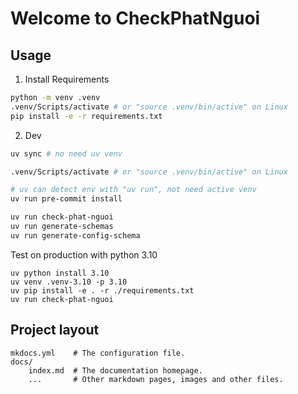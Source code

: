 # Welcome to CheckPhatNguoi

## Usage

1. Install Requirements

```sh
python -m venv .venv
.venv/Scripts/activate # or "source .venv/bin/active" on Linux
pip install -e -r requirements.txt
```

2. Dev

```sh
uv sync # no need uv venv

.venv/Scripts/activate # or "source .venv/bin/active" on Linux

# uv can detect env with "uv run", not need active venv
uv run pre-commit install

uv run check-phat-nguoi
uv run generate-schemas
uv run generate-config-schema
```

Test on production with python 3.10

```
uv python install 3.10
uv venv .venv-3.10 -p 3.10
uv pip install -e . -r ./requirements.txt
uv run check-phat-nguoi
```

## Project layout

    mkdocs.yml    # The configuration file.
    docs/
        index.md  # The documentation homepage.
        ...       # Other markdown pages, images and other files.
